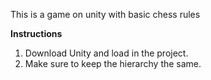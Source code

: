This is a game on unity with basic chess rules

**Instructions**
1. Download Unity and load in the project.
2. Make sure to keep the hierarchy the same.
